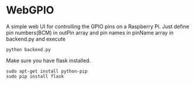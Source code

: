 # WebGPIO
A simple web UI for controlling the GPIO pins on a Raspberry Pi. Just define pin numbers(BCM) in outPin array and pin names in pinName array in backend.py and execute 

    python backend.py

Make sure you have flask installed.

    sudo apt-get install python-pip
    sudo pip install flask
